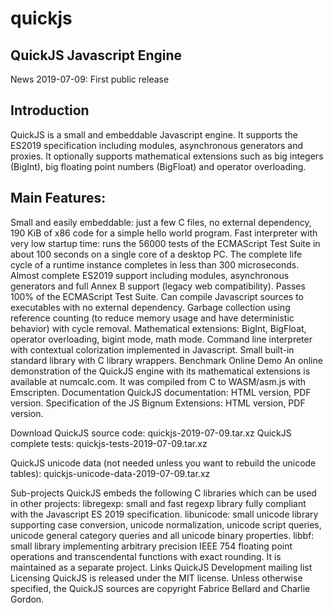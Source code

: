 # quickjs

## QuickJS Javascript Engine
News
  2019-07-09:
    First public release
## Introduction
QuickJS is a small and embeddable Javascript engine. It supports the ES2019 specification including modules, asynchronous generators and proxies.
It optionally supports mathematical extensions such as big integers (BigInt), big floating point numbers (BigFloat) and operator overloading.

## Main Features:

Small and easily embeddable: just a few C files, no external dependency, 190 KiB of x86 code for a simple hello world program.
Fast interpreter with very low startup time: runs the 56000 tests of the ECMAScript Test Suite in about 100 seconds on a single core of a desktop PC. The complete life cycle of a runtime instance completes in less than 300 microseconds.
Almost complete ES2019 support including modules, asynchronous generators and full Annex B support (legacy web compatibility).
Passes 100% of the ECMAScript Test Suite.
Can compile Javascript sources to executables with no external dependency.
Garbage collection using reference counting (to reduce memory usage and have deterministic behavior) with cycle removal.
Mathematical extensions: BigInt, BigFloat, operator overloading, bigint mode, math mode.
Command line interpreter with contextual colorization implemented in Javascript.
Small built-in standard library with C library wrappers.
Benchmark
Online Demo
An online demonstration of the QuickJS engine with its mathematical extensions is available at numcalc.com. It was compiled from C to WASM/asm.js with Emscripten.
Documentation
QuickJS documentation: HTML version, PDF version.
Specification of the JS Bignum Extensions: HTML version, PDF version.

Download
QuickJS source code: quickjs-2019-07-09.tar.xz
QuickJS complete tests: quickjs-tests-2019-07-09.tar.xz

QuickJS unicode data (not needed unless you want to rebuild the unicode tables): quickjs-unicode-data-2019-07-09.tar.xz

Sub-projects
QuickJS embeds the following C libraries which can be used in other projects:
libregexp: small and fast regexp library fully compliant with the Javascript ES 2019 specification.
libunicode: small unicode library supporting case conversion, unicode normalization, unicode script queries, unicode general category queries and all unicode binary properties.
libbf: small library implementing arbitrary precision IEEE 754 floating point operations and transcendental functions with exact rounding. It is maintained as a separate project.
Links
QuickJS Development mailing list
Licensing
QuickJS is released under the MIT license.
Unless otherwise specified, the QuickJS sources are copyright Fabrice Bellard and Charlie Gordon.

